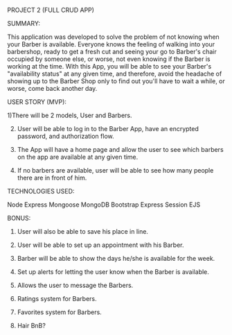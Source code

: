 PROJECT 2 (FULL CRUD APP)

SUMMARY:

This application was developed to solve the problem of not knowing when your Barber is available. Everyone knows the feeling of walking into your barbershop, ready to get a fresh cut and seeing your go to Barber's chair occupied by someone else, or worse, not even knowing if the Barber is working at the time. With this App, you will be able to see your Barber's "availability status"  at any given time, and therefore, avoid the headache of showing up to the Barber Shop only to find out you'll have to wait a while, or worse, come back another day.

USER STORY (MVP):

1)There will be 2 models, User and Barbers.

2) User will be able to log in to the Barber App, have an encrypted password, and authorization flow.

3) The App will have a home page and allow the user to see which barbers on the app are available at any given time.

4) If no barbers are available, user will be able to see how many people there are in front of him.


TECHNOLOGIES USED:

Node
Express
Mongoose
MongoDB
Bootstrap
Express Session
EJS


BONUS:

1) User will also be able to save his place in line.

2) User will be able to set up an appointment with his Barber.

3) Barber will be able to show the days he/she is available for the week.

4) Set up alerts for letting the user know when the Barber is available.

5) Allows the user to message the Barbers.

6) Ratings system for Barbers.

9) Favorites system for Barbers.

8) Hair BnB?
